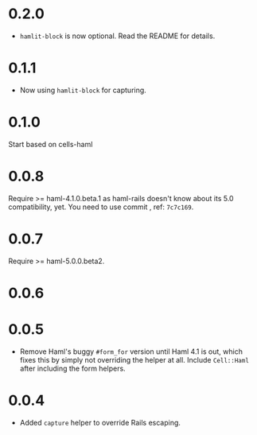# 0.2.0

* `hamlit-block` is now optional. Read the README for details.

# 0.1.1

* Now using `hamlit-block` for capturing.

# 0.1.0

Start based on cells-haml

# 0.0.8

Require >= haml-4.1.0.beta.1 as haml-rails doesn't know about its 5.0 compatibility, yet. You need to use commit , ref: `7c7c169`.

# 0.0.7

Require >= haml-5.0.0.beta2.

# 0.0.6

# 0.0.5

* Remove Haml's buggy `#form_for` version until Haml 4.1 is out, which fixes this by simply not overriding the helper at all. Include `Cell::Haml` after including the form helpers.

# 0.0.4

* Added `capture` helper to override Rails escaping.
